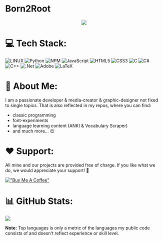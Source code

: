 <!--
**Born2Root/Born2Root** is a ✨ _special_ ✨ repository because its `README.md` (this file) appears on your GitHub profile.

Here are some ideas to get you started:
- 🔭 I’m currently working on ...
- 🌱 I’m currently learning ...
- 👯 I’m looking to collaborate on ...
- 🤔 I’m looking for help with ...
- 💬 Ask me about ...
- 📫 How to reach me: ...
- ⚡ Fun fact: ...

evtl. noch den User Name als Bild oben rein
<p align="center">
  <img src="https://github.com/Born2Root/Born2Root/blob/main/Born2RootLogo.svg">
</p>

-->
# Born2Root
<p align="center">
  <a href="https://github.com/SarveshMankar/readme-typing-svg"><img src="https://readme-typing-svg.demolab.com/?lines=Always%20Experimenting!;Experienced%20Developer!%20;Always%20learning%20new%20things!%20&font=Fira%20Code&center=true&width=440&height=45&color=f75c7e&vCenter=true&size=22&pause=1000"></a>
  <link rel="stylesheet" href="https://cdn.jsdelivr.net/gh/devicons/devicon@v2.15.1/devicon.min.css">         
</p>


# 💻 Tech Stack:
![LINUX](https://img.shields.io/badge/Linux-FCC624?style=for-the-badge&logo=linux&logoColor=black)
![Python](https://img.shields.io/badge/python-3670A0?style=for-the-badge&logo=python&logoColor=ffdd54) 
![NPM](https://img.shields.io/badge/NPM-%23000000.svg?style=for-the-badge&logo=npm&logoColor=white) 
![JavaScript](https://img.shields.io/badge/javascript-%23323330.svg?style=for-the-badge&logo=javascript&logoColor=%23F7DF1E)
![HTML5](https://img.shields.io/badge/html5-%23E34F26.svg?style=for-the-badge&logo=html5&logoColor=white)
![CSS3](https://img.shields.io/badge/css3-%231572B6.svg?style=for-the-badge&logo=css3&logoColor=white) 
![C](https://img.shields.io/badge/c-%2300599C.svg?style=for-the-badge&logo=c&logoColor=white) 
![C#](https://img.shields.io/badge/c%23-%23239120.svg?style=for-the-badge&logo=c-sharp&logoColor=white) 
![C++](https://img.shields.io/badge/c++-%2300599C.svg?style=for-the-badge&logo=c%2B%2B&logoColor=white) 
![.Net](https://img.shields.io/badge/.NET-5C2D91?style=for-the-badge&logo=.net&logoColor=white)
![Adobe](https://img.shields.io/badge/adobe-%23FF0000.svg?style=for-the-badge&logo=adobe&logoColor=white)
![LaTeX](https://img.shields.io/badge/latex-%23008080.svg?style=for-the-badge&logo=latex&logoColor=white)

# 📖 About Me:
I am a passionate developer & media-creator & graphic-designer not fixed to single topics.
That is also reflected in my repos, where you can find:
- classic programming
- font-experiments
- language learning content (ANKI & Vocabulary Scraper)
- and much more... 😉


# ❤️ Support:

All mine and our projects are provided free of charge.
If you like what we do, we would appreciate your support! 🤝

[!["Buy Me A Coffee"](https://www.buymeacoffee.com/assets/img/custom_images/orange_img.png)](https://www.buymeacoffee.com/born2root)


# 📊 GitHub Stats:
![](https://github-readme-stats.vercel.app/api/top-langs/?username=Born2Root&theme=dark&hide_border=false&include_all_commits=false&count_private=true&layout=compact)

 <b>Note:</b> Top languages is only a metric of the languages my public code consists of and doesn't reflect experience or skill level.



